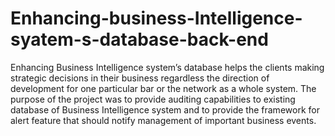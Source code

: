 # Enhancing-business-Intelligence-syatem-s-database-back-end
Enhancing Business Intelligence system’s database helps the clients making strategic  decisions in their business regardless the direction of development for one particular bar or the network as a whole system. The purpose of the project was to provide auditing capabilities to existing database of Business Intelligence system and to provide the framework for alert feature that should notify management of important business events.
